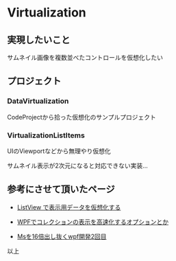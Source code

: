 # Virtualization

## 実現したいこと

サムネイル画像を複数並べたコントロールを仮想化したい

## プロジェクト

### DataVirtualization

CodeProjectから拾った仮想化のサンプルプロジェクト

### VirtualizationListItems

UIのViewportなどから無理やり仮想化

サムネイル表示が2次元になると対応できない実装…

## 参考にさせて頂いたページ

- [ListView で表示用データを仮想化する](https://clown.hatenablog.jp/entry/20130327/listview_virtualizing)

- [WPFでコレクションの表示を高速化するオプションとか](http://yuuxxxx.hatenablog.com/entry/2014/02/01/232320)

- [Msを16倍出し抜くwpf開発2回目](https://www.slideshare.net/cct-inc/ms16wpf2)


以上